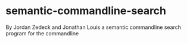 # semantic-commandline-search
By Jordan Zedeck and Jonathan Louis
a semantic commandline search program for the commandline

